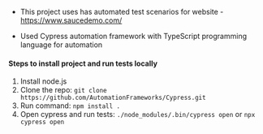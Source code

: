 - This project uses has automated test scenarios for website - https://www.saucedemo.com/

- Used Cypress automation framework with TypeScript programming language for automation

#### Steps to install project and run tests locally

1. Install node.js
2. Clone the repo: `git clone https://github.com/AutomationFrameworks/Cypress.git`
3. Run command: `npm install .`
4. Open cypress and run tests: `./node_modules/.bin/cypress open` or `npx cypress open`
